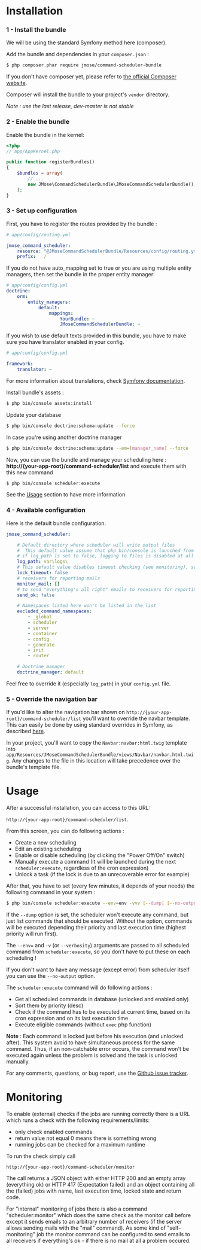 Installation
============

### 1 - Install the bundle
We will be using the standard Symfony method here (composer).

Add the bundle and dependencies in  your `composer.json` : 
``` bash
$ php composer.phar require jmose/command-scheduler-bundle
```

If you don't have composer yet, please refer to [the official Composer website](http://getcomposer.org/).

Composer will install the bundle to your project's `vendor` directory.

*Note : use the last release, dev-master is not stable*

### 2 - Enable the bundle

Enable the bundle in the kernel:

``` php
<?php
// app/AppKernel.php

public function registerBundles()
{
    $bundles = array(
        // ...
        new JMose\CommandSchedulerBundle\JMoseCommandSchedulerBundle(),
    );
}
```

### 3 - Set up configuration

First, you have to register the routes provided by the bundle :  
```yaml
# app/config/routing.yml

jmose_command_scheduler:
    resource: "@JMoseCommandSchedulerBundle/Resources/config/routing.yml"
    prefix:   /
```

If you do not have auto_mapping set to true or you are using multiple entity managers, then set the bundle in the proper entity manager:
```yaml
# app/config/config.yml
doctrine:
    orm:
        entity_managers:
            default:
                mappings:
                    YourBundle: ~
                    JMoseCommandSchedulerBundle: ~
```

If you wish to use default texts provided in this bundle, you have to make sure you have translator enabled in your config.

``` yaml
# app/config/config.yml

framework:
    translator: ~
```

For more information about translations, check [Symfony documentation](http://symfony.com/doc/current/book/translation.html).

Install bundle's assets :
``` bash
$ php bin/console assets:install
```

Update your database 
``` bash
$ php bin/console doctrine:schema:update --force
```

In case you're using another doctrine manager
``` bash
$ php bin/console doctrine:schema:update --em=[manager_name] --force
```

Now, you can use the bundle and manage your scheduling here : **http://{your-app-root}/command-scheduler/list** and execute them with this new command
``` bash
$ php bin/console scheduler:execute
```

See the [Usage](#usage) section to have more information


### 4 - Available configuration

Here is the default bundle configuration.

```yaml
jmose_command_scheduler:

    # Default directory where scheduler will write output files
    #  This default value assume that php bin/console is launched from project's root and that the directory is writable
    # if log_path is set to false, logging to files is disabled at all 
    log_path: var\logs\
    # This default value disables timeout checking (see monitoring), set to a numeric value (seconds) to enable it
    lock_timeout: false
    # receivers for reporting mails
    monitor_mail: []
    # to send "everything's all right" emails to receivers for reporting mails set this value to "true" (see monitoring)
    send_ok: false

    # Namespaces listed here won't be listed in the list
    excluded_command_namespaces:
        - _global
        - scheduler
        - server
        - container
        - config
        - generate
        - init
        - router

    # Doctrine manager
    doctrine_manager: default
```

Feel free to override it (especially `log_path`) in your `config.yml` file.

### 5 - Override the navigation bar

If you'd like to alter the navigation bar shown on `http://{your-app-root}/command-scheduler/list` you'll want to override the navbar template.
This can easily be done by using standard overrides in Symfony, as described [here](http://symfony.com/doc/current/templating/overriding.html).

In your project, you'll want to copy the `Navbar:navbar:html.twig` template into `app/Resources/JMoseCommandSchedulerBundle/views/Navbar/navbar.html.twig`.  Any changes to the file in this location will take precedence over the bundle's template file.

Usage
============

After a successful installation, you can access to this URL:

`http://{your-app-root}/command-scheduler/list`.

From this screen, you can do following actions :
  - Create a new scheduling
  - Edit an existing scheduling
  - Enable or disable scheduling (by clicking the "Power Off/On" switch)
  - Manually execute a command (It will be launched during the next `scheduler:execute`, regardless of the cron expression)
  - Unlock a task (if the lock is due to an unrecoverable error for example)

After that, you have to set (every few minutes, it depends of your needs) the following command in your system :
``` bash
$ php bin/console scheduler:execute --env=env -vvv [--dump] [--no-output]
```

If the `--dump` option is set, the scheduler won't execute any command, but just list commands that should be executed.
Without the option, commands will be executed depending their priority and last execution time (highest priority will run first).

The `--env=` and `-v` (or `--verbosity`) arguments are passed to all scheduled command from `scheduler:execute`, so you don't have to put these on each scheduling !

If you don't want to have any message (except error) from scheduler itself you can use the `--no-output` option.

The `scheduler:execute` command will do following actions :
  - Get all scheduled commands in database (unlocked and enabled only)
  - Sort them by priority (desc)
  - Check if the command has to be executed at current time, based on its cron expression and on its last execution time
  - Execute eligible commands (without `exec` php function)


**Note** : Each command is locked just before his execution (and unlocked after).
This system avoid to have simultaneous process for the same command.
Thus, if an non-catchable error occurs, the command won't be executed again unless the problem is solved and the task is unlocked manually.

For any comments, questions, or bug report, use the  [Github issue tracker](https://github.com/J-Mose/CommandSchedulerBundle/issues).

Monitoring
=============

To enable (external) checks if the jobs are running correctly there is a URL which runs a check with the following requirements/limits:

 - only check enabled commands
 - return value not equal 0 means there is something wrong
 - running jobs can be checked for a maximum runtime

To run the check simply call

`http://{your-app-root}/command-scheduler/monitor`

The call returns a JSON object with either HTTP 200 and an empty array (everything ok) or HTTP 417 (Expectation failed) and an object containing all the (failed) jobs with name, last execution time, locked state and return code.

For "internal" monitoring of jobs there is also a command "scheduler:monitor" which does the same check as the monitor call before except it sends emails to an arbitrary number of receivers (if the server allows sending mails with the "mail" command).
As some kind of "self-monitoring" job the monitor command can be configured to send emails to all receivers if everything's ok - if there is no mail at all a problem occured.
